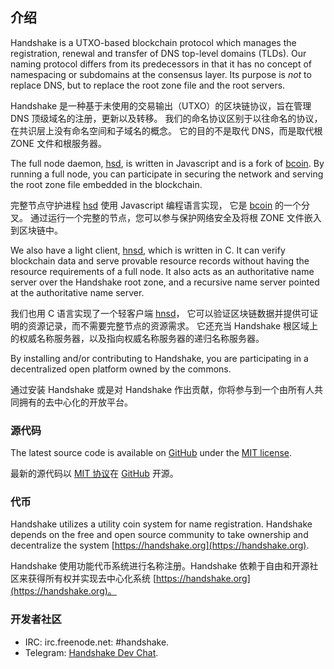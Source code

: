 ## 介绍

Handshake is a UTXO-based blockchain protocol which manages the registration,
renewal and transfer of DNS top-level domains (TLDs). Our naming protocol
differs from its predecessors in that it has no concept of namespacing or
subdomains at the consensus layer. Its purpose is _not_ to replace DNS,
but to replace the root zone file and the root servers.

Handshake 是一种基于未使用的交易输出（UTXO）的区块链协议，旨在管理 DNS 顶级域名的注册，更新以及转移。
我们的命名协议区别于以往命名的协议，在共识层上没有命名空间和子域名的概念。
它的目的不是取代 DNS，而是取代根 ZONE 文件和根服务器。

The full node daemon, [hsd](https://github.com/handshake-org/hsd),
is written in Javascript and is a fork of [bcoin](https://bcoin.io). By
running a full node, you can participate in securing the network and
serving the root zone file embedded in the blockchain.

完整节点守护进程 [hsd](https://github.com/handshake-org/hsd) 使用 Javascript 编程语言实现，
它是 [bcoin](https://bcoin.io) 的一个分叉。
通过运行一个完整的节点，您可以参与保护网络安全及将根 ZONE 文件嵌入到区块链中。

We also have a light client, [hnsd](https://github.com/handshake-org/hnsd),
which is written in C. It can verify blockchain data and serve provable
resource records without having the resource requirements of a full node.
It also acts as an authoritative name server over the Handshake root zone,
and a recursive name server pointed at the authoritative name server.

我们也用 C 语言实现了一个轻客户端 [hnsd](https://github.com/handshake-org/hnsd)，
它可以验证区块链数据并提供可证明的资源记录，而不需要完整节点的资源需求。
它还充当 Handshake 根区域上的权威名称服务器，以及指向权威名称服务器的递归名称服务器。

By installing and/or contributing to Handshake, you are participating in a
decentralized open platform owned by the commons.

通过安装 Handshake 或是对 Handshake 作出贡献，你将参与到一个由所有人共同拥有的去中心化的开放平台。

### 源代码

The latest source code is available on
[GitHub](https://github.com/handshake-org) under the
[MIT license](https://opensource.org/licenses/mit-license.php).

最新的源代码以 [MIT 协议](https://opensource.org/licenses/mit-license.php)在
[GitHub](https://github.com/handshake-org) 开源。

### 代币

Handshake utilizes a utility coin system for name registration.
Handshake depends on the free and open source community to take ownership
and decentralize the system [https://handshake.org](https://handshake.org).

Handshake 使用功能代币系统进行名称注册。Handshake 依赖于自由和开源社区来获得所有权并实现去中心化系统
[https://handshake.org](https://handshake.org)。

### 开发者社区

-   IRC: irc.freenode.net: #handshake.
-   Telegram: [Handshake Dev Chat](https://t.me/hns_tech).
